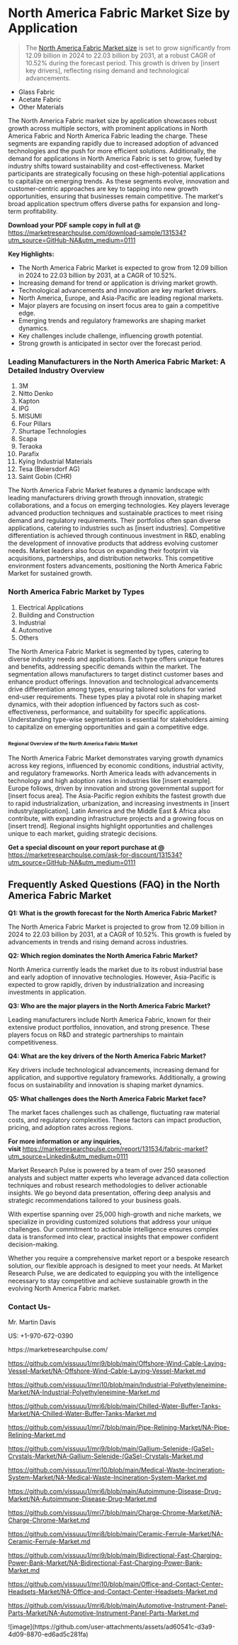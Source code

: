 <h1>North America Fabric Market&nbsp;Size by Application</h1><blockquote><p>The <a href="https://marketresearchpulse.com/download-sample/131534?utm_source=GitHub-NA&amp;utm_medium=0111">North America Fabric Market size</a> is set to grow significantly from 12.09 billion in 2024 to 22.03 billion by 2031, at a robust CAGR of 10.52% during the forecast period. This growth is driven by [insert key drivers], reflecting rising demand and technological advancements.</p></blockquote><ul><li>Glass Fabric<li> Acetate Fabric<li> Other Materials</li></ul><p>The North America Fabric market size by application showcases robust growth across multiple sectors, with prominent applications in North America Fabric and North America Fabric leading the charge. These segments are expanding rapidly due to increased adoption of advanced technologies and the push for more efficient solutions. Additionally, the demand for applications in North America Fabric is set to grow, fueled by industry shifts toward sustainability and cost-effectiveness. Market participants are strategically focusing on these high-potential applications to capitalize on emerging trends. As these segments evolve, innovation and customer-centric approaches are key to tapping into new growth opportunities, ensuring that businesses remain competitive. The market's broad application spectrum offers diverse paths for expansion and long-term profitability.</p><p><strong>Download your PDF sample copy in full at @ </strong><a href="https://marketresearchpulse.com/download-sample/131534?utm_source=GitHub-NA&amp;utm_medium=0111">https://marketresearchpulse.com/download-sample/131534?utm_source=GitHub-NA&amp;utm_medium=0111</a></p><p><strong>Key Highlights: </strong></p><ul><li>The North America Fabric Market is expected to grow from 12.09 billion in 2024 to 22.03 billion by 2031, at a CAGR of 10.52%.</li><li>Increasing demand for trend or application is driving market growth.</li><li>Technological advancements and innovation are key market drivers.</li><li>North America, Europe, and Asia-Pacific are leading regional markets.</li><li>Major players are focusing on insert focus area to gain a competitive edge.</li><li>Emerging trends and regulatory frameworks are shaping market dynamics.</li><li>Key challenges include challenge, influencing growth potential.</li><li>Strong growth is anticipated in sector over the forecast period.</li></ul><h3>Leading Manufacturers in the North America Fabric Market: A Detailed Industry Overview</h3><ol><li>3M</li><li>Nitto Denko</li><li>Kapton</li><li>IPG</li><li>MISUMI</li><li>Four Pillars</li><li>Shurtape Technologies</li><li>Scapa</li><li>Teraoka</li><li>Parafix</li><li>Kying Industrial Materials</li><li>Tesa (Beiersdorf AG)</li><li>Saint Gobin (CHR)</li></ol><div class="flex max-w-full flex-col flex-grow"><div class="min-h-8 text-message flex w-full flex-col items-end gap-2 whitespace-normal break-words [.text-message+&amp;]:mt-5" dir="auto" data-message-author-role="assistant" data-message-id="fd8432e4-4910-450d-b182-61b7bfb0a01f" data-message-model-slug="gpt-4o"><div class="flex w-full flex-col gap-1 empty:hidden first:pt-[3px]"><div class="markdown prose w-full break-words dark:prose-invert light"><p>The North America Fabric Market features a dynamic landscape with leading manufacturers driving growth through innovation, strategic collaborations, and a focus on emerging technologies. Key players leverage advanced production techniques and sustainable practices to meet rising demand and regulatory requirements. Their portfolios often span diverse applications, catering to industries such as [insert industries]. Competitive differentiation is achieved through continuous investment in R&amp;D, enabling the development of innovative products that address evolving customer needs. Market leaders also focus on expanding their footprint via acquisitions, partnerships, and distribution networks. This competitive environment fosters advancements, positioning the North America Fabric Market for sustained growth.</p></div></div></div></div><h3>North America Fabric Market by Types</h3><ol><li>Electrical Applications<li> Building and Construction<li> Industrial<li> Automotive<li> Others</li></ol><div class="flex max-w-full flex-col flex-grow"><div class="min-h-8 text-message flex w-full flex-col items-end gap-2 whitespace-normal break-words [.text-message+&amp;]:mt-5" dir="auto" data-message-author-role="assistant" data-message-id="084470be-0bb7-4664-bddf-5156b4f41249" data-message-model-slug="gpt-4o-mini"><div class="flex w-full flex-col gap-1 empty:hidden first:pt-[3px]"><div class="markdown prose w-full break-words dark:prose-invert light"><p>The North America Fabric Market is segmented by types, catering to diverse industry needs and applications. Each type offers unique features and benefits, addressing specific demands within the market. The segmentation allows manufacturers to target distinct customer bases and enhance product offerings. Innovation and technological advancements drive differentiation among types, ensuring tailored solutions for varied end-user requirements. These types play a pivotal role in shaping market dynamics, with their adoption influenced by factors such as cost-effectiveness, performance, and suitability for specific applications. Understanding type-wise segmentation is essential for stakeholders aiming to capitalize on emerging opportunities and gain a competitive edge.</p></div></div></div></div><h3><span style="font-size: 11px;">Regional Overview of the North America Fabric Market</span></h3><div class="flex max-w-full flex-col flex-grow"><div class="min-h-8 text-message flex w-full flex-col items-end gap-2 whitespace-normal break-words [.text-message+&amp;]:mt-5" dir="auto" data-message-author-role="assistant" data-message-id="e9038762-ce64-4e30-91c9-9bd413514231" data-message-model-slug="gpt-4o-mini"><div class="flex w-full flex-col gap-1 empty:hidden first:pt-[3px]"><div class="markdown prose w-full break-words dark:prose-invert light"><p>The North America Fabric Market demonstrates varying growth dynamics across key regions, influenced by economic conditions, industrial activity, and regulatory frameworks. North America leads with advancements in technology and high adoption rates in industries like [insert example]. Europe follows, driven by innovation and strong governmental support for [insert focus area]. The Asia-Pacific region exhibits the fastest growth due to rapid industrialization, urbanization, and increasing investments in [insert industry/application]. Latin America and the Middle East &amp; Africa also contribute, with expanding infrastructure projects and a growing focus on [insert trend]. Regional insights highlight opportunities and challenges unique to each market, guiding strategic decisions.</p></div></div></div></div><p><strong>Get a special discount on your report purchase at @ </strong><a href="https://marketresearchpulse.com/ask-for-discount/131534?utm_source=GitHub-NA&amp;utm_medium=0111">https://marketresearchpulse.com/ask-for-discount/131534?utm_source=GitHub-NA&amp;utm_medium=0111</a></p><h2>Frequently Asked Questions (FAQ) in the North America Fabric Market</h2><p><strong>Q1: What is the growth forecast for the North America Fabric Market?</strong></p><p>The North America Fabric Market is projected to grow from 12.09 billion in 2024 to 22.03 billion by 2031, at a CAGR of 10.52%. This growth is fueled by advancements in trends and rising demand across industries.</p><p><strong>Q2: Which region dominates the North America Fabric Market?</strong></p><p>North America currently leads the market due to its robust industrial base and early adoption of innovative technologies. However, Asia-Pacific is expected to grow rapidly, driven by industrialization and increasing investments in application.</p><p><strong>Q3: Who are the major players in the North America Fabric Market?</strong></p><p>Leading manufacturers include North America Fabric, known for their extensive product portfolios, innovation, and strong presence. These players focus on R&amp;D and strategic partnerships to maintain competitiveness.</p><p><strong>Q4: What are the key drivers of the North America Fabric Market?</strong></p><p>Key drivers include technological advancements, increasing demand for application, and supportive regulatory frameworks. Additionally, a growing focus on sustainability and innovation is shaping market dynamics.</p><p><strong>Q5: What challenges does the North America Fabric Market face?</strong></p><p>The market faces challenges such as challenge, fluctuating raw material costs, and regulatory complexities. These factors can impact production, pricing, and adoption rates across regions.</p><p><strong>For more information or any inquiries, visit&nbsp;</strong><a href="https://marketresearchpulse.com/report/131534/fabric-market?utm_source=Linkedin&utm_medium=0111">https://marketresearchpulse.com/report/131534/fabric-market?utm_source=Linkedin&utm_medium=0111</a></p><p>Market Research Pulse is powered by a team of over 250 seasoned analysts and subject matter experts who leverage advanced data collection techniques and robust research methodologies to deliver actionable insights. We go beyond data presentation, offering deep analysis and strategic recommendations tailored to your business goals.</p><p>With expertise spanning over 25,000 high-growth and niche markets, we specialize in providing customized solutions that address your unique challenges. Our commitment to actionable intelligence ensures complex data is transformed into clear, practical insights that empower confident decision-making.</p><p>Whether you require a comprehensive market report or a bespoke research solution, our flexible approach is designed to meet your needs. At Market Research Pulse, we are dedicated to equipping you with the intelligence necessary to stay competitive and achieve sustainable growth in the evolving North America Fabric market.</p><h3><strong>Contact Us-</strong></h3><p>Mr. Martin Davis</p><p>US: +1-970-672-0390</p><p>https://marketresearchpulse.com/</p><p><a href="https://github.com/vissuuu1/mri9/blob/main/Offshore-Wind-Cable-Laying-Vessel-Market/NA-Offshore-Wind-Cable-Laying-Vessel-Market.md">https://github.com/vissuuu1/mri9/blob/main/Offshore-Wind-Cable-Laying-Vessel-Market/NA-Offshore-Wind-Cable-Laying-Vessel-Market.md</a></p><p><a href="https://github.com/vissuuu1/mri10/blob/main/Industrial-Polyethyleneimine-Market/NA-Industrial-Polyethyleneimine-Market.md">https://github.com/vissuuu1/mri10/blob/main/Industrial-Polyethyleneimine-Market/NA-Industrial-Polyethyleneimine-Market.md</a></p><p><a href="https://github.com/vissuuu1/mri6/blob/main/Chilled-Water-Buffer-Tanks-Market/NA-Chilled-Water-Buffer-Tanks-Market.md">https://github.com/vissuuu1/mri6/blob/main/Chilled-Water-Buffer-Tanks-Market/NA-Chilled-Water-Buffer-Tanks-Market.md</a></p><p><a href="https://github.com/vissuuu1/mri7/blob/main/Pipe-Relining-Market/NA-Pipe-Relining-Market.md">https://github.com/vissuuu1/mri7/blob/main/Pipe-Relining-Market/NA-Pipe-Relining-Market.md</a></p><p><a href="https://github.com/vissuuu1/mri9/blob/main/Gallium-Selenide-(GaSe)-Crystals-Market/NA-Gallium-Selenide-(GaSe)-Crystals-Market.md">https://github.com/vissuuu1/mri9/blob/main/Gallium-Selenide-(GaSe)-Crystals-Market/NA-Gallium-Selenide-(GaSe)-Crystals-Market.md</a></p><p><a href="https://github.com/vissuuu1/mri10/blob/main/Medical-Waste-Incineration-System-Market/NA-Medical-Waste-Incineration-System-Market.md">https://github.com/vissuuu1/mri10/blob/main/Medical-Waste-Incineration-System-Market/NA-Medical-Waste-Incineration-System-Market.md</a></p><p><a href="https://github.com/vissuuu1/mri6/blob/main/Autoimmune-Disease-Drug-Market/NA-Autoimmune-Disease-Drug-Market.md">https://github.com/vissuuu1/mri6/blob/main/Autoimmune-Disease-Drug-Market/NA-Autoimmune-Disease-Drug-Market.md</a></p><p><a href="https://github.com/vissuuu1/mri7/blob/main/Charge-Chrome-Market/NA-Charge-Chrome-Market.md">https://github.com/vissuuu1/mri7/blob/main/Charge-Chrome-Market/NA-Charge-Chrome-Market.md</a></p><p><a href="https://github.com/vissuuu1/mri8/blob/main/Ceramic-Ferrule-Market/NA-Ceramic-Ferrule-Market.md">https://github.com/vissuuu1/mri8/blob/main/Ceramic-Ferrule-Market/NA-Ceramic-Ferrule-Market.md</a></p><p><a href="https://github.com/vissuuu1/mri9/blob/main/Bidirectional-Fast-Charging-Power-Bank-Market/NA-Bidirectional-Fast-Charging-Power-Bank-Market.md">https://github.com/vissuuu1/mri9/blob/main/Bidirectional-Fast-Charging-Power-Bank-Market/NA-Bidirectional-Fast-Charging-Power-Bank-Market.md</a></p><p><a href="https://github.com/vissuuu1/mri10/blob/main/Office-and-Contact-Center-Headsets-Market/NA-Office-and-Contact-Center-Headsets-Market.md">https://github.com/vissuuu1/mri10/blob/main/Office-and-Contact-Center-Headsets-Market/NA-Office-and-Contact-Center-Headsets-Market.md</a></p><p><a href="https://github.com/vissuuu1/mri6/blob/main/Automotive-Instrument-Panel-Parts-Market/NA-Automotive-Instrument-Panel-Parts-Market.md">https://github.com/vissuuu1/mri6/blob/main/Automotive-Instrument-Panel-Parts-Market/NA-Automotive-Instrument-Panel-Parts-Market.md</a></p>
![image](https://github.com/user-attachments/assets/ad60541c-d3a9-4d09-8870-ed6ad5c281fa)
